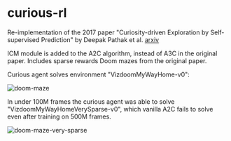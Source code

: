 # curious-rl

Re-implementation of the 2017 paper "Curiosity-driven Exploration by Self-supervised Prediction" by Deepak Pathak et al.
[arxiv](https://arxiv.org/pdf/1705.05363.pdf)

ICM module is added to the A2C algorithm, instead of A3C in the original paper. Includes sparse rewards Doom mazes from
the original paper.

Curious agent solves environment "VizdoomMyWayHome-v0":

![doom-maze](https://github.com/alex-petrenko/curious-rl/blob/master/files/gifs/doom_maze.gif?raw=true)

In under 100M frames the curious agent was able to solve "VizdoomMyWayHomeVerySparse-v0", which vanilla A2C
fails to solve even after training on 500M frames.

![doom-maze-very-sparse](https://github.com/alex-petrenko/curious-rl/blob/master/files/gifs/doom_very_sparse.gif?raw=true)
